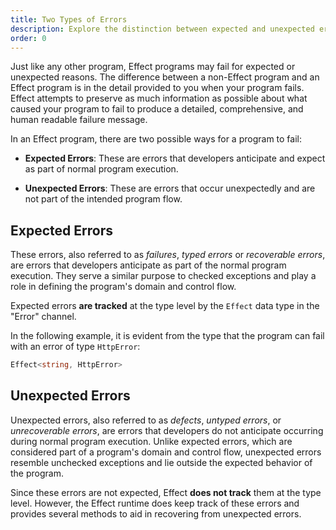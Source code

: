 ```yaml
---
title: Two Types of Errors
description: Explore the distinction between expected and unexpected errors in Effect programs. Learn how developers handle anticipated errors, known as "expected errors," and discover the nature of "unexpected errors" that occur outside the normal program flow. Understand how Effect provides detailed failure messages to aid in error recovery.
order: 0
---
```


Just like any other program, Effect programs may fail for expected or unexpected reasons.
The difference between a non-Effect program and an Effect program is in the detail provided to you when your program fails.
Effect attempts to preserve as much information as possible about what caused your program to fail to produce a detailed,
comprehensive, and human readable failure message.

In an Effect program, there are two possible ways for a program to fail:

- **Expected Errors**: These are errors that developers anticipate and expect as part of normal program execution.

- **Unexpected Errors**: These are errors that occur unexpectedly and are not part of the intended program flow.

## Expected Errors

These errors, also referred to as _failures_, _typed errors_
or _recoverable errors_, are errors that developers anticipate as part of the normal program execution.
They serve a similar purpose to checked exceptions and play a role in defining the program's domain and control flow.

Expected errors **are tracked** at the type level by the `Effect` data type in the "Error" channel.

In the following example, it is evident from the type that the program can fail with an error of type `HttpError`:

```ts
Effect<string, HttpError>
```

## Unexpected Errors

Unexpected errors, also referred to as _defects_, _untyped errors_, or _unrecoverable errors_, are errors that developers
do not anticipate occurring during normal program execution.
Unlike expected errors, which are considered part of a program's domain and control flow,
unexpected errors resemble unchecked exceptions and lie outside the expected behavior of the program.

Since these errors are not expected, Effect **does not track** them at the type level.
However, the Effect runtime does keep track of these errors and provides several methods to aid in recovering from unexpected errors.
